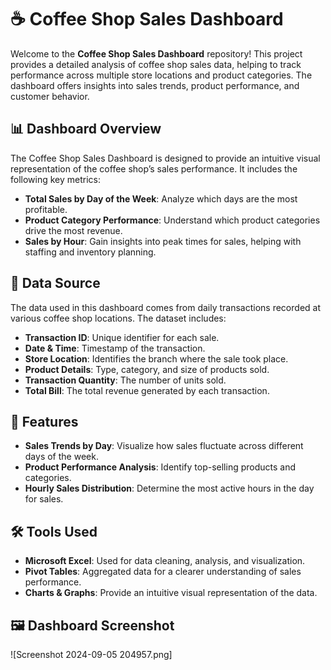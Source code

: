 # ☕ Coffee Shop Sales Dashboard

Welcome to the **Coffee Shop Sales Dashboard** repository! This project provides a detailed analysis of coffee shop sales data, helping to track performance across multiple store locations and product categories. The dashboard offers insights into sales trends, product performance, and customer behavior.

## 📊 Dashboard Overview

The Coffee Shop Sales Dashboard is designed to provide an intuitive visual representation of the coffee shop’s sales performance. It includes the following key metrics:

- **Total Sales by Day of the Week**: Analyze which days are the most profitable.
- **Product Category Performance**: Understand which product categories drive the most revenue.
- **Sales by Hour**: Gain insights into peak times for sales, helping with staffing and inventory planning.

## 📁 Data Source

The data used in this dashboard comes from daily transactions recorded at various coffee shop locations. The dataset includes:

- **Transaction ID**: Unique identifier for each sale.
- **Date & Time**: Timestamp of the transaction.
- **Store Location**: Identifies the branch where the sale took place.
- **Product Details**: Type, category, and size of products sold.
- **Transaction Quantity**: The number of units sold.
- **Total Bill**: The total revenue generated by each transaction.

## 🚀 Features

- **Sales Trends by Day**: Visualize how sales fluctuate across different days of the week.
- **Product Performance Analysis**: Identify top-selling products and categories.
- **Hourly Sales Distribution**: Determine the most active hours in the day for sales.

## 🛠️ Tools Used

- **Microsoft Excel**: Used for data cleaning, analysis, and visualization.
- **Pivot Tables**: Aggregated data for a clearer understanding of sales performance.
- **Charts & Graphs**: Provide an intuitive visual representation of the data.

## 🖼️ Dashboard Screenshot

![Screenshot 2024-09-05 204957.png]

